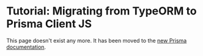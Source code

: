 # Tutorial: Migrating from TypeORM to Prisma Client JS

This page doesn't exist any more. It has been moved to the [new Prisma documentation](https://www.prisma.io/docs).
